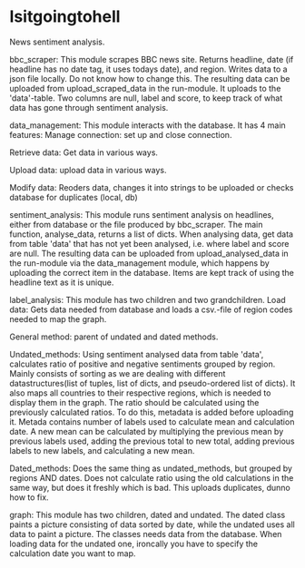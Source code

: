 # Isitgoingtohell
News sentiment analysis.

bbc_scraper:
This module scrapes BBC news site.
Returns headline, date (if headline has no date tag, it uses todays date), and region. Writes data to a json file locally. Do not know how to change this. The resulting data can be uploaded from upload_scraped_data in the run-module. It uploads to the 'data'-table. Two columns are null, label and score, to keep track of what data has gone through sentiment analysis.


data_management:
This module interacts with the database. It has 4 main features:
Manage connection:
set up and close connection.

Retrieve data:
Get data in various ways.

Upload data:
upload data in various ways. 

Modify data:
Reoders data, changes it into strings to be uploaded or checks database for duplicates (local, db)


sentiment_analysis:
This module runs sentiment analysis on headlines, either from database or the file produced by bbc_scraper. The main function, analyse_data, returns a list of dicts. When analysing data, get data from table 'data' that has not yet been analysed, i.e. where label and score are null. The resulting data can be uploaded from upload_analysed_data in the run-module via the data_management module, which happens by uploading the correct item in the database. Items are kept track of using the headline text as it is unique. 

label_analysis:
This module has two children and two grandchildren.
Load data: Gets data needed from database and loads a csv.-file of region codes needed to map the graph.

General method: parent of undated and dated methods.

Undated_methods: Using sentiment analysed data from table 'data', calculates ratio of positive and negative sentiments grouped by region.
Mainly consists of sorting as we are dealing with different datastructures(list of tuples, list of dicts, and pseudo-ordered list of dicts). It also maps all countries to their respective regions, which is needed to display them in the graph. The ratio should be calculated using the previously calculated ratios. To do this, metadata is added before uploading it. Metada contains number of labels used to calculate mean and calculation date. A new mean can be calculated by multiplying the previous mean by previous labels used, adding the previous total to new total, adding previous labels to new labels, and calculating a new mean.

Dated_methods: Does the same thing as undated_methods, but grouped by regions AND dates. Does not calculate ratio using the old calculations in the same way, but does it freshly which is bad. This uploads duplicates, dunno how to fix.


graph:
This module has two children, dated and undated. 
The dated class paints a picture consisting of data sorted by date, while the undated uses all data to paint a picture. 
The classes needs data from the database. When loading data for the undated one, ironcally you have to specify the calculation date you want to map. 


